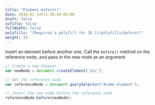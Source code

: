 ```yaml
---
title: "Element.before()"
date: 2018-01-14T21:38:44-05:00
draft: false
noTitle: false
fullWidth: false
polyfills: "[Requires a polyfill for IE.](/polyfills/before/)"
weight: 30
---
```


Insert an element before another one. Call the `before()` method on the reference node, and pass in the new node as an argument.

```javascript
// Create a new element
var newNode = document.createElement('div');

// Get the reference node
var referenceNode = document.querySelector('#some-element');

// Insert the new node before the reference node
referenceNode.before(newNode);
```